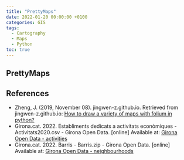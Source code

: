 ```yaml
---
title: "PrettyMaps"
date: 2022-01-20 00:00:00 +0100
categories: GIS
tags:
  - Cartography
  - Maps
  - Python
toc: true
---
```


## PrettyMaps

## References

- Zheng, J. (2019, November 08). jingwen-z.github.io. Retrieved from jingwen-z.github.io: [How to draw a variety of maps with folium in python?][how-to-draw-a-variety-of-maps-with-folium-in-python?]
- Girona.cat. 2022. Establiments dedicats a activitats econòmiques - Activitats2020.csv - Girona Open Data. [online] Available at: [Girona Open Data - activities][ajuntament-de-girona-open-data-activities]
- Girona.cat. 2022. Barris - Barris.zip - Girona Open Data. [online] Available at: [Girona Open Data - neighbourhoods][ajuntament-de-girona-open-data-neighbouhoods]

[how-to-draw-a-variety-of-maps-with-folium-in-python?]: https://jingwen-z.github.io/how-to-draw-a-variety-of-maps-with-folium-in-python/
[ajuntament-de-girona-open-data-activities]: https://terra.girona.cat/opendata/storage/f/2021-02-01T09%3A55%3A29.147Z/activitats2020.csv
[ajuntament-de-girona-open-data-neighbouhoods]: https://www.girona.cat/opendata/dataset/barris/resource/eaae36f4-4013-4718-ab4a-7daecdb6ddad
